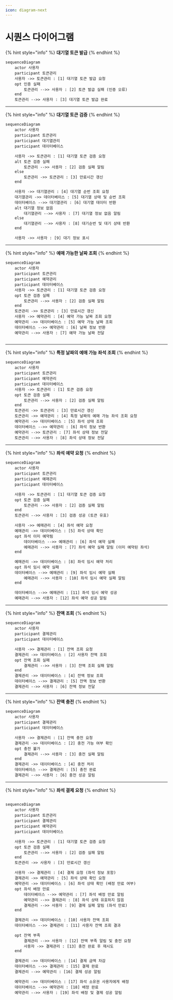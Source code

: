 ```yaml
---
icon: diagram-next
---
```


# 시퀀스 다이어그램

{% hint style="info" %}
**대기열 토큰 발급**
{% endhint %}

```mermaid
sequenceDiagram
    actor 사용자
    participant 토큰관리
    사용자 ->> 토큰관리 : [1] 대기열 토큰 발급 요청
    opt 인증 실패
        토큰관리 -->> 사용자 : [2] 토큰 발급 실패 (인증 오류)
    end
    토큰관리 -->> 사용자 : [3] 대기열 토큰 발급 완료

```

***

{% hint style="info" %}
**대기열 토큰 검증**
{% endhint %}

```mermaid
sequenceDiagram
    actor 사용자
    participant 토큰관리
    participant 대기열관리
    participant 데이터베이스

    사용자 ->> 토큰관리 : [1] 대기열 토큰 검증 요청
    alt 토큰 검증 실패
        토큰관리 -->> 사용자 : [2] 검증 실패 알림
    else
        토큰관리 ->> 토큰관리 : [3] 만료시간 갱신
    end

    사용자 ->> 대기열관리 : [4] 대기열 순번 조회 요청
    대기열관리 ->> 데이터베이스 : [5] 대기열 상태 및 순번 조회
    데이터베이스 -->> 대기열관리 : [6] 대기열 데이터 반환
    alt 대기열 정보 없음
        대기열관리 -->> 사용자 : [7] 대기열 정보 없음 알림
    else
        대기열관리 -->> 사용자 : [8] 대기순번 및 대기 상태 반환
    end

    사용자 ->> 사용자 : [9] 대기 정보 표시
```

***

{% hint style="info" %}
**예매 가능한 날짜 조회**
{% endhint %}

```mermaid
sequenceDiagram
    actor 사용자
    participant 토큰관리
    participant 예약관리 
    participant 데이터베이스
    사용자 ->> 토큰관리 : [1] 대기열 토큰 검증 요청
    opt 토큰 검증 실패
        토큰관리 -->> 사용자 : [2] 검증 실패 알림
    end
    토큰관리 ->> 토큰관리 : [3] 만료시간 갱신
    사용자 ->> 예약관리 : [4] 예약 가능 날짜 조회 요청
    예약관리 ->> 데이터베이스 : [5] 예약 가능 날짜 조회
    데이터베이스 -->> 예약관리 : [6] 날짜 정보 반환
    예약관리 -->> 사용자 : [7] 예약 가능 날짜 전달


```

***

{% hint style="info" %}
**특정 날짜의 예매 가능 좌석 조회**
{% endhint %}

```mermaid
sequenceDiagram
    actor 사용자
    participant 토큰관리
    participant 예약관리
    participant 데이터베이스
    사용자 ->> 토큰관리 : [1] 토큰 검증 요청
    opt 토큰 검증 실패
        토큰관리 -->> 사용자 : [2] 검증 실패 알림
    end
    토큰관리 ->> 토큰관리 : [3] 만료시간 갱신
    토큰관리 ->> 예약관리 : [4] 특정 날짜의 예매 가능 좌석 조회 요청
    예약관리 ->> 데이터베이스 : [5] 좌석 상태 조회
    데이터베이스 -->> 예약관리 : [6] 좌석 정보 반환
    예약관리 -->> 토큰관리 : [7] 좌석 상태 정보 전달
    토큰관리 -->> 사용자 : [8] 좌석 상태 정보 전달

```

***

{% hint style="info" %}
**좌석 예약 요청**
{% endhint %}

```mermaid
sequenceDiagram
    actor 사용자
    participant 토큰관리
    participant 예매관리
    participant 데이터베이스

    사용자 ->> 토큰관리 : [1] 대기열 토큰 검증 요청
    opt 토큰 검증 실패
        토큰관리 -->> 사용자 : [2] 검증 실패 알림
    end
    토큰관리 -->> 사용자 : [3] 검증 성공 (토큰 유효)

    사용자 ->> 예매관리 : [4] 좌석 예약 요청
    예매관리 ->> 데이터베이스 : [5] 좌석 상태 확인
    opt 좌석 이미 예약됨
        데이터베이스 -->> 예매관리 : [6] 좌석 예약 실패
        예매관리 -->> 사용자 : [7] 좌석 예약 실패 알림 (이미 예약된 좌석)
    end

    예매관리 ->> 데이터베이스 : [8] 좌석 임시 예약 처리
    opt 좌석 임시 예약 실패
    데이터베이스 -->> 예매관리 : [9] 좌석 임시 예약 실패
        예매관리 -->> 사용자 : [10] 좌석 임시 예약 실패 알림
    end

    데이터베이스 -->> 예매관리 : [11] 좌석 임시 예약 성공
    예매관리 -->> 사용자 : [12] 좌석 예약 성공 알림

```

***

{% hint style="info" %}
**잔액 조회**
{% endhint %}

```mermaid
sequenceDiagram
    actor 사용자
    participant 결제관리
    participant 데이터베이스

    사용자 ->> 결제관리 : [1] 잔액 조회 요청
    결제관리 ->> 데이터베이스 : [2] 사용자 잔액 조회
    opt 잔액 조회 실패
        결제관리 -->> 사용자 : [3] 잔액 조회 실패 알림
    end
    결제관리 ->> 데이터베이스 : [4] 잔액 정보 조회
    데이터베이스 -->> 결제관리 : [5] 잔액 정보 반환
    결제관리 -->> 사용자 : [6] 잔액 정보 전달
```

***

{% hint style="info" %}
**잔액 충전**
{% endhint %}

```mermaid
sequenceDiagram
    actor 사용자
    participant 결제관리
    participant 데이터베이스

    사용자 ->> 결제관리 : [1] 잔액 충전 요청
    결제관리 ->> 데이터베이스 : [2] 충전 가능 여부 확인
    opt 충전 불가
        결제관리 -->> 사용자 : [3] 충전 실패 알림
    end
    결제관리 ->> 데이터베이스 : [4] 충전 처리
    데이터베이스 -->> 결제관리 : [5] 충전 완료
    결제관리 -->> 사용자 : [6] 충전 성공 알림
```

***

{% hint style="info" %}
**좌석 결제 요청**
{% endhint %}

<figure><img src="../../.gitbook/assets/8.%20좌석%20결제%20요청%20(1).png" alt=""><figcaption></figcaption></figure>

```mermaid
sequenceDiagram
    actor 사용자
    participant 토큰관리
    participant 결제관리
    participant 예약관리
    participant 데이터베이스

    사용자 ->> 토큰관리 : [1] 대기열 토큰 검증 요청
    opt 토큰 검증 실패
        토큰관리 -->> 사용자 : [2] 검증 실패 알림
    end
    토큰관리 ->> 사용자 : [3] 만료시간 갱신

    사용자 ->> 결제관리 : [4] 결제 요청 (좌석 정보 포함)
    결제관리 ->> 예약관리 : [5] 좌석 상태 확인 요청
    예약관리 ->> 데이터베이스 : [6] 좌석 상태 확인 (배정 만료 여부)
    opt 좌석 배정 만료
        데이터베이스 -->> 예약관리 : [7] 좌석 배정 만료 알림
        예약관리 -->> 결제관리 : [8] 좌석 상태 유효하지 않음
        결제관리 -->> 사용자 : [9] 결제 실패 알림 (좌석 만료)
    end

    결제관리 ->> 데이터베이스 : [10] 사용자 잔액 조회
    데이터베이스 -->> 결제관리 : [11] 사용자 잔액 조회 결과

    opt 잔액 부족
        결제관리 -->> 사용자 : [12] 잔액 부족 알림 및 충전 요청
        사용자 ->> 결제관리 : [13] 충전 완료 후 재시도
    end

    결제관리 ->> 데이터베이스 : [14] 결제 금액 차감
    데이터베이스 -->> 결제관리 : [15] 결제 완료
    결제관리 -->> 예약관리 : [16] 결제 성공 알림

    예약관리 ->> 데이터베이스 : [17] 좌석 소유권 사용자에게 배정
    데이터베이스 -->> 예약관리 : [18] 배정 완료
    예약관리 -->> 사용자 : [19] 좌석 배정 및 결제 성공 알림



```
